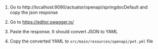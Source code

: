 
1) Go to http://localhost:9090/actuator/openapi/springdocDefault and copy the json response 

2) Go to https://editor.swagger.io/

3) Paste the response. It should convert JSON to YAML

4) Copy the converted YAML to `src/main/resources/openapi/pet.yml` file